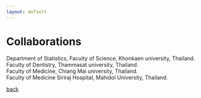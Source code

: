 ```yaml
---
layout: default
---
```


# Collaborations
Department of Statistics, Faculty of Science, Khonkaen university, Thailand. <br/>
Faculty of Dentistry, Thammasat university, Thailand. <br/>
Faculty of Medicine, Chiang Mai university, Thailand. <br/>
Faculty of Medicine Siriraj Hospital, Mahidol University, Thailand. <br/>


[back](./)
